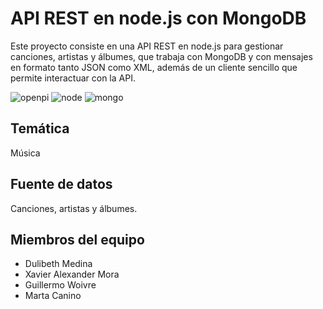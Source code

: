 
# API REST en node.js con MongoDB
Este proyecto consiste en una API REST en
node.js para gestionar canciones, artistas y álbumes, que trabaja con MongoDB y con mensajes en formato tanto JSON como XML, además de un cliente sencillo que permite interactuar
con la API.

![openpi](https://github.com/martacanirome4/API_REST_SWII/assets/50625677/4a42a51f-bd0e-4344-a6c8-0639113231c5)
![node](https://github.com/martacanirome4/API_REST_SWII/assets/50625677/a07be1b3-41fb-4a1e-a1b8-317828557867)
![mongo](https://github.com/martacanirome4/API_REST_SWII/assets/50625677/7b1af222-a924-43e0-b10c-8527cfeb8125)

## Temática
Música

## Fuente de datos
Canciones, artistas y álbumes.

## Miembros del equipo
- Dulibeth Medina 
- Xavier Alexander Mora
- Guillermo Woivre
- Marta Canino

